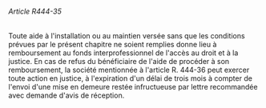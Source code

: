 ###### Article R444-35

Toute aide à l'installation ou au maintien versée sans que les conditions prévues par le présent chapitre ne soient remplies donne lieu à remboursement au fonds interprofessionnel de l'accès au droit et à la justice. En cas de refus du bénéficiaire de l'aide de procéder à son remboursement, la société mentionnée à l'article R. 444-36 peut exercer toute action en justice, à l'expiration d'un délai de trois mois à compter de l'envoi d'une mise en demeure restée infructueuse par lettre recommandée avec demande d'avis de réception.

